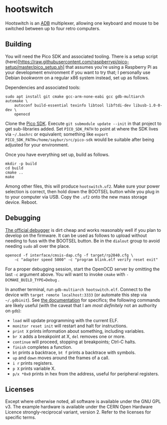 hootswitch
==========

Hootswitch is an [ADB](https://en.wikipedia.org/wiki/Apple_Desktop_Bus)
multiplexer, allowing one keyboard and mouse to be switched between up to
four retro computers.

Building
--------

You will need the Pico SDK and associated tooling. There is a setup script
(here)[https://raw.githubusercontent.com/raspberrypi/pico-setup/master/pico_setup.sh]
that assumes you're using a Raspberry Pi as your development environment if you
want to try that; I personally use Debian _bookworm_ on a regular x86 system
instead, set up as follows.

Dependencies and associated tools:

```
sudo apt install git cmake gcc-arm-none-eabi gcc gdb-multiarch automake \
    autoconf build-essential texinfo libtool libftdi-dev libusb-1.0-0-dev \
    openocd
```

Clone the [Pico SDK](https://github.com/raspberrypi/pico-sdk). Execute
`git submodule update --init` in that project to get sub-libraries added. Set
`PICO_SDK_PATH` to point at where the SDK lives via `~/.bashrc` or equivalent;
something like `export PICO_SDK_PATH=/home/saybur/src/pico-sdk` would be
suitable after being adjusted for your environment.

Once you have everything set up, build as follows.

```
mkdir -p build
cd build
cmake ..
make
```

Among other files, this will produce `hootswitch.uf2`. Make sure your power
selection is correct, then hold down the BOOTSEL button while you plug in
to your computer via USB. Copy the `.uf2` onto the new mass storage device.
Reboot.

Debugging
---------

[The official debugger](https://www.raspberrypi.com/documentation/microcontrollers/debug-probe.html)
is dirt cheap and works reasonably well if you plan to develop on the firmware.
It can be used as follows to upload without needing to fuss with the BOOTSEL
button. Be in the `dialout` group to avoid needing `sudo` all over the place.

```
openocd -f interface/cmsis-dap.cfg -f target/rp2040.cfg \
    -c "adapter speed 5000" -c "program blink.elf verify reset exit"
```

For a proper debugging session, start the OpenOCD server by omitting the last
`-c` argument above. You will want to invoke `cmake` with
`-DCMAKE_BUILD_TYPE=Debug` .

In another terminal, run `gdb-multiarch hootswitch.elf`. Connect to the device
with `target remote localhost:3333` (or automate this step via `~/.gdbinit`).
See [the documentation](https://openocd.org/doc/html/General-Commands.html) for
specifics; the following commands are likely useful (with the caveat that I am
_most definitely_ not an authority on `gdb`):

* `load` will update programming with the current ELF.
* `monitor reset init` will restart and halt for instructions.
* `print X` prints information about something, including variables.
* `br X` adds a breakpoint at X, `del` removes one or more.
* `continue` will proceed, stopping at breakpoints; Ctrl-C halts.
* `finish` completes a function.
* `bt` prints a backtrace, `bt f` prints a backtrace with symbols.
* `up` and `down` moves around the frames of a call.
* `i r` prints registers.
* `p X` prints variable X.
* `p/x *0x0` prints in hex from the address, useful for peripheral registers.

Licenses
--------

Except where otherwise noted, all software is available under the GNU GPL v3.
The example hardware is available under the CERN Open Hardware Licence
strongly-reciprocal variant, version 2. Refer to the licenses for specific
terms.
